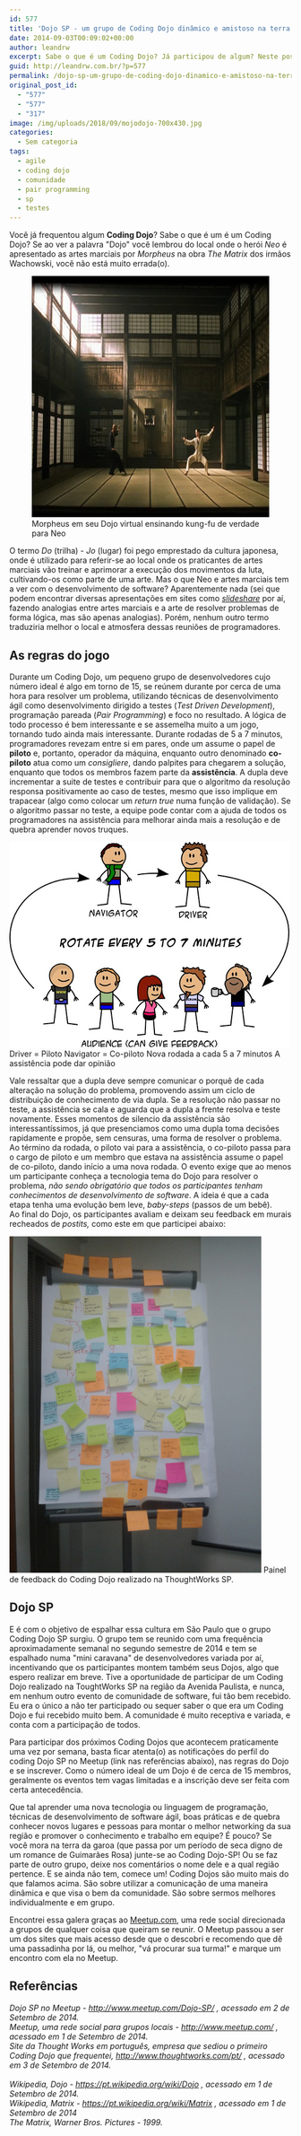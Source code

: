 ```yaml
---
id: 577
title: 'Dojo SP - um grupo de Coding Dojo dinâmico e amistoso na terra da garoa'
date: 2014-09-03T00:09:02+00:00
author: leandrw
excerpt: Sabe o que é um Coding Dojo? Já participou de algum? Neste post conto como foi minha primeira experiência em um coding dojo realizado na Though Works em São Paulo.
guid: http://leandrw.com.br/?p=577
permalink: /dojo-sp-um-grupo-de-coding-dojo-dinamico-e-amistoso-na-terra-da-garoa/
original_post_id:
  - "577"
  - "577"
  - "317"
image: /img/uploads/2018/09/mojodojo-700x430.jpg
categories:
  - Sem categoria
tags:
  - agile
  - coding dojo
  - comunidade
  - pair programming
  - sp
  - testes
---
```

Você já frequentou algum <strong>Coding Dojo</strong>? Sabe o que é um é um Coding Dojo? Se ao ver a palavra "Dojo" você lembrou do local onde o herói <em>Neo</em> é apresentado as artes marciais por <em>Morpheus</em> na obra <em>The Matrix</em> dos irmãos Wachowski, você não está muito errada(o).

<figure class="alignnone size-full">
  <img src="/img/uploads/2018/09/mojodojo.jpg" alt="Morpheus em um Dojo treinando o Neo" width="700" height="430" />
  <figcaption>Morpheus em seu Dojo virtual ensinando kung-fu de verdade para Neo</figcaption>
</figure>

O termo <em>Do</em> (trilha) - <em>Jo</em> (lugar) foi pego emprestado da cultura japonesa, onde é utilizado para referir-se ao local onde os praticantes de artes marciais vão treinar e aprimorar a execução dos movimentos da luta, cultivando-os como parte de uma arte. Mas o que Neo e artes marciais tem a ver com o desenvolvimento de software? Aparentemente nada (sei que podem encontrar diversas apresentações em sites como <a href="http://slideshare.net" target="_blank" rel="noopener"><em>slideshare</em></a> por aí, fazendo analogias entre artes marciais e a arte de resolver problemas de forma lógica, mas são apenas analogias). Porém, nenhum outro termo traduziria melhor o local e atmosfera dessas reuniões de programadores.

<!--more-->
<h2>As regras do jogo</h2>
Durante um Coding Dojo, um pequeno grupo de desenvolvedores cujo número ideal é algo em torno de 15, se reúnem durante por cerca de uma hora para resolver um problema, utilizando técnicas de desenvolvimento ágil como desenvolvimento dirigido a testes (<em>Test Driven Development</em>), programação pareada (<em>Pair Programming</em>) e foco no resultado. A lógica de todo processo é bem interessante e se assemelha muito a um jogo, tornando tudo ainda mais interessante. Durante rodadas de 5 a 7 minutos, programadores revezam entre si em pares, onde um assume o papel de <strong>piloto</strong> e, portanto, operador da máquina, enquanto outro denominado <strong>co-piloto</strong> atua como um <em>consigliere</em>, dando palpites para chegarem a solução, enquanto que todos os membros fazem parte da <strong>assistência</strong>. A dupla deve incrementar a suite de testes e contribuir para que o algoritmo da resolução responsa positivamente ao caso de testes, mesmo que isso implique em trapacear (algo como colocar um <em>return true</em> numa função de validação). Se o algoritmo passar no teste, a equipe pode contar com a ajuda de todos os programadores na assistência para melhorar ainda mais a resolução e de quebra aprender novos truques.

<img class="alignnone size-full wp-image-1007" src="/img/uploads/2018/09/dojodesenho.jpg" alt="Ilustração demonstrando a dinâmica de um coding dojo" width="500" height="366" /> Driver = Piloto Navigator = Co-piloto Nova rodada a cada 5 a 7 minutos A assistência pode dar opinião

Vale ressaltar que a dupla deve sempre comunicar o porquê de cada alteração na solução do problema, promovendo assim um ciclo de distribuição de conhecimento de via dupla. Se a resolução não passar no teste, a assistência se cala e aguarda que a dupla a frente resolva e teste novamente. Esses momentos de silencio da assistência são interessantíssimos, já que presenciamos como uma dupla toma decisões rapidamente e propõe, sem censuras, uma forma de resolver o problema. Ao término da rodada, o piloto vai para a assistência, o co-piloto passa para o cargo de piloto e um membro que estava na assistência assume o papel de co-piloto, dando início a uma nova rodada. O evento exige que ao menos um participante conheça a tecnologia tema do Dojo para resolver o problema, <em>não sendo obrigatório que todos os participantes tenham conhecimentos de desenvolvimento de software</em>. A ideia é que a cada etapa tenha uma evolução bem leve, <em>baby-steps</em> (passos de um bebê). Ao final do Dojo, os participantes avaliam e deixam seu feedback em murais recheados de <em>postits,</em> como este em que participei abaixo:

<img class="alignnone size-full wp-image-1008" src="/img/uploads/2018/09/highres_397753392.jpeg" alt="Painel de feedback do Coding Dojo" width="450" height="600" /> Painel de feedback do Coding Dojo realizado na ThoughtWorks SP.
<h2>Dojo SP</h2>
E é com o objetivo de espalhar essa cultura em São Paulo que o grupo Coding Dojo SP surgiu. O grupo tem se reunido com uma frequência aproximadamente semanal no segundo semestre de 2014 e tem se espalhado numa "mini caravana" de desenvolvedores variada por aí, incentivando que os participantes montem também seus Dojos, algo que espero realizar em breve. Tive a oportunidade de participar de um Coding Dojo realizado na ToughtWorks SP na região da Avenida Paulista, e nunca, em nenhum outro evento de comunidade de software, fui tão bem recebido. Eu era o único a não ter participado ou sequer saber o que era um Coding Dojo e fui recebido muito bem. A comunidade é muito receptiva e variada, e conta com a participação de todos.

Para participar dos próximos Coding Dojos que acontecem praticamente uma vez por semana, basta ficar atenta(o) as notificações do perfil do coding Dojo SP no Meetup (link nas referências abaixo), nas regras do Dojo e se inscrever. Como o número ideal de um Dojo é de cerca de 15 membros, geralmente os eventos tem vagas limitadas e a inscrição deve ser feita com certa antecedência.

Que tal aprender uma nova tecnologia ou linguagem de programação, técnicas de desenvolvimento de software ágil, boas práticas e de quebra conhecer novos lugares e pessoas para montar o melhor networking da sua região e promover o conhecimento e trabalho em equipe? É pouco? Se você mora na terra da garoa (que passa por um período de seca digno de um romance de Guimarães Rosa) junte-se ao Coding Dojo-SP! Ou se faz parte de outro grupo, deixe nos comentários o nome dele e a qual região pertence. E se ainda não tem, comece um! Coding Dojos são muito mais do que falamos acima. São sobre utilizar a comunicação de uma maneira dinâmica e que visa o bem da comunidade. São sobre sermos melhores individualmente e em grupo.

Encontrei essa galera graças ao <a href="http://www.meetup.com/" target="_blank" rel="noopener">Meetup.com</a>, uma rede social direcionada a grupos de qualquer coisa que queiram se reunir. O Meetup passou a ser um dos sites que mais acesso desde que o descobri e recomendo que dê uma passadinha por lá, ou melhor, "vá procurar sua turma!" e marque um encontro com ela no Meetup.
<h2>Referências</h2>
<address>Dojo SP no Meetup - <a href="http://www.meetup.com/Dojo-SP/" target="_blank" rel="noopener">http://www.meetup.com/Dojo-SP/</a> , acessado em 2 de Setembro de 2014.</address><address>Meetup, uma rede social para grupos locais - <a href="http://www.meetup.com/" target="_blank" rel="noopener">http://www.meetup.com/</a> , acessado em 1 de Setembro de 2014.</address><address>Site da Thought Works em português, empresa que sediou o primeiro Coding Dojo que frequentei, <a href="http://www.thoughtworks.com/pt/" target="_blank" rel="noopener">http://www.thoughtworks.com/pt/</a> , acessado em 3 de Setembro de 2014.</address><address> </address><address>Wikipedia, Dojo - <a href="https://pt.wikipedia.org/wiki/Dojo" target="_blank" rel="noopener">https://pt.wikipedia.org/wiki/Dojo</a> , acessado em 1 de Setembro de 2014.</address><address>Wikipedia, Matrix - <a href="https://pt.wikipedia.org/wiki/Matrix" target="_blank" rel="noopener">https://pt.wikipedia.org/wiki/Matrix</a> , acessado em 1 de Setembro de 2014</address><address>The Matrix, Warner Bros. Pictures - 1999.</address>
